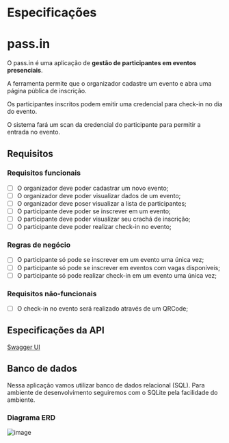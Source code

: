 # Especificações

# pass.in

O pass.in é uma aplicação de **gestão de participantes em eventos presenciais**.

A ferramenta permite que o organizador cadastre um evento e abra uma página pública de inscrição.

Os participantes inscritos podem emitir uma credencial para check-in no dia do evento.

O sistema fará um scan da credencial do participante para permitir a entrada no evento.

## Requisitos

### Requisitos funcionais

- [ ]  O organizador deve poder cadastrar um novo evento;
- [ ]  O organizador deve poder visualizar dados de um evento;
- [ ]  O organizador deve poser visualizar a lista de participantes;
- [ ]  O participante deve poder se inscrever em um evento;
- [ ]  O participante deve poder visualizar seu crachá de inscrição;
- [ ]  O participante deve poder realizar check-in no evento;

### Regras de negócio

- [ ]  O participante só pode se inscrever em um evento uma única vez;
- [ ]  O participante só pode se inscrever em eventos com vagas disponíveis;
- [ ]  O participante só pode realizar check-in em um evento uma única vez;

### Requisitos não-funcionais

- [ ]  O check-in no evento será realizado através de um QRCode;

## Especificações da API

[Swagger UI](https://nlw-unite-nodejs.onrender.com/docs/static/index.html)

## Banco de dados

Nessa aplicação vamos utilizar banco de dados relacional (SQL). Para ambiente de desenvolvimento seguiremos com o SQLite pela facilidade do ambiente.

### Diagrama ERD

![image](https://github.com/brunnolink/Sistema-de-evento/assets/142161094/304f91dc-0f6b-49e1-b866-d245dcdddc1e)

